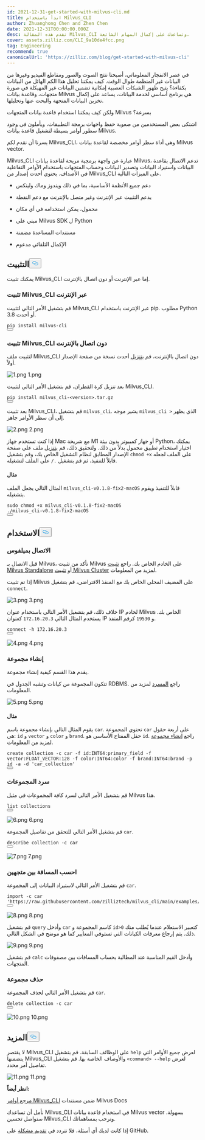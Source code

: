 ```yaml
---
id: 2021-12-31-get-started-with-milvus-cli.md
title: ابدأ باستخدام Milvus_CLI
author: Zhuanghong Chen and Zhen Chen
date: 2021-12-31T00:00:00.000Z
desc: تقدم هذه المقالة Milvus_CLI وتساعدك على إكمال المهام الشائعة.
cover: assets.zilliz.com/CLI_9a10de4fcc.png
tag: Engineering
recommend: true
canonicalUrl: 'https://zilliz.com/blog/get-started-with-milvus-cli'
---
```

<p>في عصر الانفجار المعلوماتي، أصبحنا ننتج الصوت والصور ومقاطع الفيديو وغيرها من البيانات غير المنظمة طوال الوقت. كيف يمكننا تحليل هذا الكم الهائل من البيانات بكفاءة؟ يتيح ظهور الشبكات العصبية إمكانية تضمين البيانات غير المهيكلة في صورة متجهات، وقاعدة بيانات Milvus هي برنامج أساسي لخدمة البيانات، يساعد على إكمال تخزين البيانات المتجهة والبحث عنها وتحليلها.</p>
<p>ولكن كيف يمكننا استخدام قاعدة بيانات المتجهات Milvus بسرعة؟</p>
<p>اشتكى بعض المستخدمين من صعوبة حفظ واجهات برمجة التطبيقات، ويأملون في وجود سطور أوامر بسيطة لتشغيل قاعدة بيانات Milvus.</p>
<p>يسرنا أن نقدم لكم Milvus_CLI، وهي أداة سطر أوامر مخصصة لقاعدة بيانات Milvus vector.</p>
<p>Milvus_CLI عبارة عن واجهة برمجية مريحة لقاعدة بيانات Milvus، تدعم الاتصال بقاعدة البيانات واستيراد البيانات وتصدير البيانات وحساب المتجهات باستخدام الأوامر التفاعلية في الأصداف. يحتوي أحدث إصدار من Milvus_CLI على الميزات التالية.</p>
<ul>
<li><p>دعم جميع الأنظمة الأساسية، بما في ذلك ويندوز وماك ولينكس</p></li>
<li><p>يدعم التثبيت عبر الإنترنت وغير متصل بالإنترنت مع دعم النقطة</p></li>
<li><p>محمول، يمكن استخدامه في أي مكان</p></li>
<li><p>مبني على Milvus SDK ل Python</p></li>
<li><p>مستندات المساعدة مضمنة</p></li>
<li><p>الإكمال التلقائي مدعوم</p></li>
</ul>
<h2 id="Installation" class="common-anchor-header">التثبيت<button data-href="#Installation" class="anchor-icon" translate="no">
      <svg translate="no"
        aria-hidden="true"
        focusable="false"
        height="20"
        version="1.1"
        viewBox="0 0 16 16"
        width="16"
      >
        <path
          fill="#0092E4"
          fill-rule="evenodd"
          d="M4 9h1v1H4c-1.5 0-3-1.69-3-3.5S2.55 3 4 3h4c1.45 0 3 1.69 3 3.5 0 1.41-.91 2.72-2 3.25V8.59c.58-.45 1-1.27 1-2.09C10 5.22 8.98 4 8 4H4c-.98 0-2 1.22-2 2.5S3 9 4 9zm9-3h-1v1h1c1 0 2 1.22 2 2.5S13.98 12 13 12H9c-.98 0-2-1.22-2-2.5 0-.83.42-1.64 1-2.09V6.25c-1.09.53-2 1.84-2 3.25C6 11.31 7.55 13 9 13h4c1.45 0 3-1.69 3-3.5S14.5 6 13 6z"
        ></path>
      </svg>
    </button></h2><p>يمكنك تثبيت Milvus_CLI إما عبر الإنترنت أو دون اتصال بالإنترنت.</p>
<h3 id="Install-MilvusCLI-online" class="common-anchor-header">تثبيت Milvus_CLI عبر الإنترنت</h3><p>قم بتشغيل الأمر التالي لتثبيت Milvus_CLI عبر الإنترنت باستخدام pip. مطلوب Python 3.8 أو أحدث.</p>
<pre><code translate="no">pip install milvus-cli
<button class="copy-code-btn"></button></code></pre>
<h3 id="Install-MilvusCLI-offline" class="common-anchor-header">تثبيت Milvus_CLI دون اتصال بالإنترنت</h3><p>لتثبيت ملف Milvus_CLI دون اتصال بالإنترنت، قم <a href="https://github.com/milvus-io/milvus_cli/releases">بتنزيل</a> أحدث نسخة من صفحة الإصدار أولاً.</p>
<p>
  
   <span class="img-wrapper"> <img translate="no" src="https://assets.zilliz.com/1_af0e832119.png" alt="1.png" class="doc-image" id="1.png" />
   </span> <span class="img-wrapper"> <span>1.png</span> </span></p>
<p>بعد تنزيل كرة القطران، قم بتشغيل الأمر التالي لتثبيت Milvus_CLI.</p>
<pre><code translate="no">pip install milvus_cli-&lt;version&gt;.tar.gz
<button class="copy-code-btn"></button></code></pre>
<p>بعد تثبيت Milvus_CLI، قم بتشغيل <code translate="no">milvus_cli</code>. يشير موجه <code translate="no">milvus_cli &gt;</code> الذي يظهر إلى أن سطر الأوامر جاهز.</p>
<p>
  
   <span class="img-wrapper"> <img translate="no" src="https://assets.zilliz.com/2_b50f5d2a5a.png" alt="2.png" class="doc-image" id="2.png" />
   </span> <span class="img-wrapper"> <span>2.png</span> </span></p>
<p>إذا كنت تستخدم جهاز Mac مع شريحة M1 أو جهاز كمبيوتر بدون بيئة Python، يمكنك اختيار استخدام تطبيق محمول بدلاً من ذلك. ولتحقيق ذلك، قم <a href="https://github.com/milvus-io/milvus_cli/releases">بتنزيل</a> ملف على صفحة الإصدار المطابق لنظام التشغيل الخاص بك، وقم بتشغيل <code translate="no">chmod +x</code> على الملف لجعله قابلاً للتنفيذ، ثم قم بتشغيل <code translate="no">./</code> على الملف لتشغيله.</p>
<h4 id="Example" class="common-anchor-header"><strong>مثال</strong></h4><p>المثال التالي يجعل الملف <code translate="no">milvus_cli-v0.1.8-fix2-macOS</code> قابلاً للتنفيذ ويقوم بتشغيله.</p>
<pre><code translate="no"><span class="hljs-built_in">sudo</span> <span class="hljs-built_in">chmod</span> +x milvus_cli-v0.1.8-fix2-macOS
./milvus_cli-v0.1.8-fix2-macOS
<button class="copy-code-btn"></button></code></pre>
<h2 id="Usage" class="common-anchor-header">الاستخدام<button data-href="#Usage" class="anchor-icon" translate="no">
      <svg translate="no"
        aria-hidden="true"
        focusable="false"
        height="20"
        version="1.1"
        viewBox="0 0 16 16"
        width="16"
      >
        <path
          fill="#0092E4"
          fill-rule="evenodd"
          d="M4 9h1v1H4c-1.5 0-3-1.69-3-3.5S2.55 3 4 3h4c1.45 0 3 1.69 3 3.5 0 1.41-.91 2.72-2 3.25V8.59c.58-.45 1-1.27 1-2.09C10 5.22 8.98 4 8 4H4c-.98 0-2 1.22-2 2.5S3 9 4 9zm9-3h-1v1h1c1 0 2 1.22 2 2.5S13.98 12 13 12H9c-.98 0-2-1.22-2-2.5 0-.83.42-1.64 1-2.09V6.25c-1.09.53-2 1.84-2 3.25C6 11.31 7.55 13 9 13h4c1.45 0 3-1.69 3-3.5S14.5 6 13 6z"
        ></path>
      </svg>
    </button></h2><h3 id="Connect-to-Milvus" class="common-anchor-header">الاتصال بميلفوس</h3><p>قبل الاتصال بـ Milvus، تأكد من تثبيت Milvus على الخادم الخاص بك. راجع <a href="https://milvus.io/docs/v2.0.x/install_standalone-docker.md">تثبيت Milvus Standalone</a> أو <a href="https://milvus.io/docs/v2.0.x/install_cluster-docker.md">تثبيت Milvus Cluster</a> لمزيد من المعلومات.</p>
<p>إذا تم تثبيت Milvus على المضيف المحلي الخاص بك مع المنفذ الافتراضي، قم بتشغيل <code translate="no">connect</code>.</p>
<p>
  
   <span class="img-wrapper"> <img translate="no" src="https://assets.zilliz.com/3_f950d3739a.png" alt="3.png" class="doc-image" id="3.png" />
   </span> <span class="img-wrapper"> <span>3.png</span> </span></p>
<p>خلاف ذلك، قم بتشغيل الأمر التالي باستخدام عنوان IP لخادم Milvus الخاص بك. يستخدم المثال التالي <code translate="no">172.16.20.3</code> كعنوان IP و <code translate="no">19530</code> كرقم المنفذ.</p>
<pre><code translate="no">connect -h 172.16.20.3
<button class="copy-code-btn"></button></code></pre>
<p>
  
   <span class="img-wrapper"> <img translate="no" src="https://assets.zilliz.com/4_9ff2db9855.png" alt="4.png" class="doc-image" id="4.png" />
   </span> <span class="img-wrapper"> <span>4.png</span> </span></p>
<h3 id="Create-a-collection" class="common-anchor-header">إنشاء مجموعة</h3><p>يقدم هذا القسم كيفية إنشاء مجموعة.</p>
<p>تتكون المجموعة من كيانات وتشبه الجدول في RDBMS. راجع <a href="https://milvus.io/docs/v2.0.x/glossary.md">المسرد</a> لمزيد من المعلومات.</p>
<p>
  
   <span class="img-wrapper"> <img translate="no" src="https://assets.zilliz.com/5_95a88c1cbf.png" alt="5.png" class="doc-image" id="5.png" />
   </span> <span class="img-wrapper"> <span>5.png</span> </span></p>
<h4 id="Example" class="common-anchor-header">مثال</h4><p>يقوم المثال التالي بإنشاء مجموعة باسم <code translate="no">car</code>. تحتوي المجموعة <code translate="no">car</code> على أربعة حقول هي: <code translate="no">id</code> و <code translate="no">vector</code> و <code translate="no">color</code> و <code translate="no">brand</code>. حقل المفتاح الأساسي هو <code translate="no">id</code>. راجع <a href="https://milvus.io/docs/v2.0.x/cli_commands.md#create-collection">إنشاء مجموعة</a> لمزيد من المعلومات.</p>
<pre><code translate="no">create collection -c car -f <span class="hljs-built_in">id</span>:INT64:primary_field -f vector:FLOAT_VECTOR:<span class="hljs-number">128</span> -f color:INT64:color -f brand:INT64:brand -p <span class="hljs-built_in">id</span> -a -d <span class="hljs-string">&#x27;car_collection&#x27;</span>
<button class="copy-code-btn"></button></code></pre>
<h3 id="List-collections" class="common-anchor-header">سرد المجموعات</h3><p>قم بتشغيل الأمر التالي لسرد كافة المجموعات في مثيل Milvus هذا.</p>
<pre><code translate="no">list collections
<button class="copy-code-btn"></button></code></pre>
<p>
  
   <span class="img-wrapper"> <img translate="no" src="https://assets.zilliz.com/6_1331f4c8bc.png" alt="6.png" class="doc-image" id="6.png" />
   </span> <span class="img-wrapper"> <span>6.png</span> </span></p>
<p>قم بتشغيل الأمر التالي للتحقق من تفاصيل المجموعة <code translate="no">car</code>.</p>
<pre><code translate="no">describe collection -c car 
<button class="copy-code-btn"></button></code></pre>
<p>
  
   <span class="img-wrapper"> <img translate="no" src="https://assets.zilliz.com/7_1d70beee54.png" alt="7.png" class="doc-image" id="7.png" />
   </span> <span class="img-wrapper"> <span>7.png</span> </span></p>
<h3 id="Calculate-the-distance-between-two-vectors" class="common-anchor-header">احسب المسافة بين متجهين</h3><p>قم بتشغيل الأمر التالي لاستيراد البيانات إلى المجموعة <code translate="no">car</code>.</p>
<pre><code translate="no"><span class="hljs-keyword">import</span> -c car <span class="hljs-string">&#x27;https://raw.githubusercontent.com/zilliztech/milvus_cli/main/examples/import_csv/vectors.csv&#x27;</span>
<button class="copy-code-btn"></button></code></pre>
<p>
  
   <span class="img-wrapper"> <img translate="no" src="https://assets.zilliz.com/8_7609a4359a.png" alt="8.png" class="doc-image" id="8.png" />
   </span> <span class="img-wrapper"> <span>8.png</span> </span></p>
<p>قم بتشغيل <code translate="no">query</code> وأدخل <code translate="no">car</code> كاسم المجموعة و <code translate="no">id&gt;0</code> كتعبير الاستعلام عندما يُطلب منك ذلك. يتم إرجاع معرفات الكيانات التي تستوفي المعايير كما هو موضح في الشكل التالي.</p>
<p>
  
   <span class="img-wrapper"> <img translate="no" src="https://assets.zilliz.com/9_f0755589f6.png" alt="9.png" class="doc-image" id="9.png" />
   </span> <span class="img-wrapper"> <span>9.png</span> </span></p>
<p>قم بتشغيل <code translate="no">calc</code> وأدخل القيم المناسبة عند المطالبة بحساب المسافات بين مصفوفات المتجهات.</p>
<h3 id="Delete-a-collection" class="common-anchor-header">حذف مجموعة</h3><p>قم بتشغيل الأمر التالي لحذف المجموعة <code translate="no">car</code>.</p>
<pre><code translate="no"><span class="hljs-keyword">delete</span> collection -c car
<button class="copy-code-btn"></button></code></pre>
<p>
  
   <span class="img-wrapper"> <img translate="no" src="https://assets.zilliz.com/10_16b2b01935.png" alt="10.png" class="doc-image" id="10.png" />
   </span> <span class="img-wrapper"> <span>10.png</span> </span></p>
<h2 id="More" class="common-anchor-header">المزيد<button data-href="#More" class="anchor-icon" translate="no">
      <svg translate="no"
        aria-hidden="true"
        focusable="false"
        height="20"
        version="1.1"
        viewBox="0 0 16 16"
        width="16"
      >
        <path
          fill="#0092E4"
          fill-rule="evenodd"
          d="M4 9h1v1H4c-1.5 0-3-1.69-3-3.5S2.55 3 4 3h4c1.45 0 3 1.69 3 3.5 0 1.41-.91 2.72-2 3.25V8.59c.58-.45 1-1.27 1-2.09C10 5.22 8.98 4 8 4H4c-.98 0-2 1.22-2 2.5S3 9 4 9zm9-3h-1v1h1c1 0 2 1.22 2 2.5S13.98 12 13 12H9c-.98 0-2-1.22-2-2.5 0-.83.42-1.64 1-2.09V6.25c-1.09.53-2 1.84-2 3.25C6 11.31 7.55 13 9 13h4c1.45 0 3-1.69 3-3.5S14.5 6 13 6z"
        ></path>
      </svg>
    </button></h2><p>لا يقتصر Milvus_CLI على الوظائف السابقة. قم بتشغيل <code translate="no">help</code> لعرض جميع الأوامر التي يتضمنها Milvus_CLI والأوصاف الخاصة بها. قم بتشغيل <code translate="no">&lt;command&gt; --help</code> لعرض تفاصيل أمر محدد.</p>
<p>
  
   <span class="img-wrapper"> <img translate="no" src="https://assets.zilliz.com/11_5f31ccb1e8.png" alt="11.png" class="doc-image" id="11.png" />
   </span> <span class="img-wrapper"> <span>11.png</span> </span></p>
<p><strong>انظر أيضاً:</strong></p>
<p><a href="https://milvus.io/docs/v2.0.x/cli_commands.md">مرجع أوامر Milvus_CLI</a> ضمن مستندات Milvus Docs</p>
<p>نأمل أن تساعدك Milvus_CLI في استخدام قاعدة بيانات Milvus vector بسهولة. سنواصل تحسين Milvus_CLI ونرحب بمساهماتك.</p>
<p>إذا كانت لديك أي أسئلة، فلا تتردد في <a href="https://github.com/zilliztech/milvus_cli/issues">تقديم مشكلة</a> على GitHub.</p>
